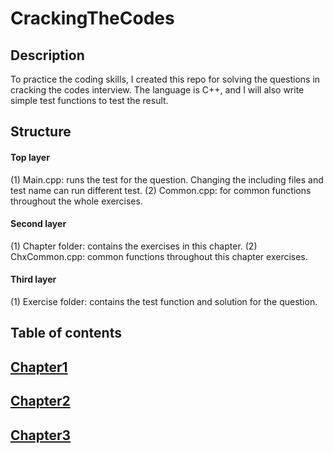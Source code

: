 # CrackingTheCodes
## Description
To practice the coding skills, I created this repo for solving the questions in cracking the codes interview. The language is C++, and I will also write simple test functions to test the result.
## Structure
####  Top layer
(1) Main.cpp: runs the test for the question. Changing the including files and test name can run different test.
(2) Common.cpp: for common functions throughout the whole exercises.  
####  Second layer
(1) Chapter folder: contains the exercises in this chapter.
(2) ChxCommon.cpp: common functions throughout this chapter exercises.
####  Third layer
(1) Exercise folder: contains the test function and solution for the question.
## Table of contents
## [Chapter1](./CrackingTheCodes/Chapter1)

## [Chapter2](./CrackingTheCodes/Chapter2)

## [Chapter3](./CrackingTheCodes/Chapter3)
